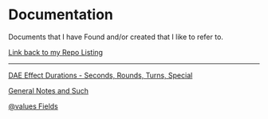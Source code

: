 # Documentation
Documents that I have Found and/or created that I like to refer to.

[Link back to my Repo Listing](https://github.com/Jeznar/GitRepo) 

---

[DAE Effect Durations - Seconds, Rounds, Turns, Special](Effect_Duration.md)

[General Notes and Such](General_Notes.md)

[@values Fields](foundry_dnd5e_properties.md)
